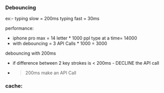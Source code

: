 ### Debouncing

 ex:- typing slow = 200ms
      typing fast = 30ms

performance:
 - iphone pro max = 14 letter * 1000 ppl type at a time= 14000
 - with debouncing = 3 API Calls * 1000 = 3000

debouncing with 200ms
- if difference between 2 key strokes is < 200ms - DECLINE the API call
- > 200ms make an API Call



### cache:



